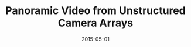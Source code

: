 ---
title: "Panoramic Video from Unstructured Camera Arrays"
collection: publications
permalink: /publication/panoramic
date: 2015-05-01
venue: "Eurographics"
city: "Zurich"
state: "Switzerland"
thumbnail: "panoramic.png"
teaser : panoramic.jpg
authors: "F. Perazzi, A. Sorkine-Hornung, H. Zimmer, P. Kaufmann, O. Wang, S. Watson, M. Gross"
bibtex: panoramic.txt
paperurl: panoramic.pdf
arxiv:
project: http://graphics.ethz.ch/~perazzif/panoramic_video/index.html
source:
data: https://graphics.ethz.ch/~perazzif/panoramic_video/data.html
---